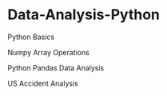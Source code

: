 # Data-Analysis-Python

Python Basics

Numpy Array Operations

Python Pandas Data Analysis

US Accident Analysis
